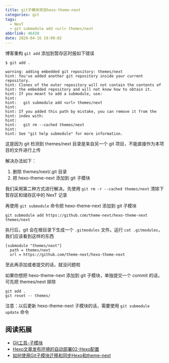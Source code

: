 ```yaml
---
title: git子模块添加hexo-theme-next
categories: git
tags:
  - NexT
  - git submodule add <url> themes/next
abbrlink: 46430
date: 2020-04-16 19:09:02
---
```


博客重构 `git add` 添加到暂存区时报如下错误

```
$ git add .

warning: adding embedded git repository: themes/next
hint: You've added another git repository inside your current repository.
hint: Clones of the outer repository will not contain the contents of
hint: the embedded repository and will not know how to obtain it.
hint: If you meant to add a submodule, use:
hint: 
hint:   git submodule add <url> themes/next
hint: 
hint: If you added this path by mistake, you can remove it from the
hint: index with:
hint: 
hint:   git rm --cached themes/next
hint: 
hint: See "git help submodule" for more information.
```
<!-- more -->

这是因为 git 检测到 themes/next 目录是来自另一个 git 项目，不能直接作为本项目的文件进行上传

解决办法如下：
1. 删除 themes/next/.git 目录
2. 把 hexo-theme-next 添加到 git 子模块

我们采用第二种方式进行解决。先使用 `git rm -r --cached themes/next` 清除下暂存区和储存区中的 NexT 记录

再使用 `git submodule` 命令把 hexo-theme-next 添加到 git 子模块

```git
git submodule add https://github.com/theme-next/hexo-theme-next themes/next
```

执行后，git 会在根目录下生成一个 `.gitmodules` 文件。运行 `cat .gitmodules`，我们应该看到这样的东西

```git
[submodule "themes/next"]
  path = themes/next
  url = https://github.com/theme-next/hexo-theme-next
```

至此再添加或者提交的话，就没问题啦

如果你想把 hexo-theme-next 添加到 git 子模块，单独提交一个 commit 的话，可先把 themes/next 排除
```git
git add .
git reset -- themes/
```

注意：以后更新 hexo-theme-next 子模块的话，需要使用 `git submodule update` 命令

## 阅读拓展
- [Git工具-子模块](https://git-scm.com/book/zh/v2/Git-%E5%B7%A5%E5%85%B7-%E5%AD%90%E6%A8%A1%E5%9D%97)
- [Hexo文章发布环境的自动部署02-Hexo配置](https://www.charlesjoe.com.cn/category/20190525-hexo-autodeploy-two.html)
- [如何使用Git子模块迁移和同步Hexo和theme-next](http://blog.zedyeung.com/2018/08/05/How-to-migrate-and-synchronize-Hexo-and-theme-next-with-git-submodules/)